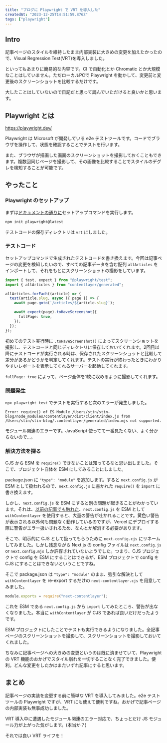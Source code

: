 ```yaml
---
title: "ブログに Playwright で VRT を導入した"
createdAt: "2023-12-25T14:51:59.876Z"
tags: ["playwright"]
---
```


## Intro

記事ページのスタイルを維持したまま内部実装に大きめの変更を加えたかったので、Visual Regression Test(VRT)を導入しました。

といってもあまりに簡易的な内容です。CI で自動化とか Chromatic とか大規模なことはしていません。ただローカルPCで Playwright を動かして、変更前と変更後のスクリーンショットを比較するだけです。

大したことはしていないので日記だと思って読んでいただけると良いかと思います。

## Playwright とは

https://playwright.dev/

Playwright は Microsoft が開発している e2e テストツールです。コードでブラウザを操作して、状態を確認することでテストを行います。

また、ブラウザが描画した画面のスクリーンショットを撮影しておくこともできます。複数回同じページを撮影して、その画像を比較することでスタイルのデグレを検知することが可能です。

## やったこと

### Playwright のセットアップ

まずは[ドキュメントの通りに](https://playwright.dev/docs/intro)セットアップコマンドを実行します。

```bash
npm init playwright@latest
```

テストコードの保存ディレクトリは `vrt` にしました。

### テストコード

セットアップコマンドで生成されたテストコードを書き換えます。今回は記事ページの変更を検知したいので、すべての記事データを含む配列 `allArticles` をインポートして、それをもとにスクリーンショットの撮影をしています。

```ts
import { test, expect } from "@playwright/test";
import { allArticles } from "contentlayer/generated";

allArticles.forEach((article) => {
  test(article.slug, async ({ page }) => {
    await page.goto(`/articles/${article.slug}`);

    await expect(page).toHaveScreenshot({
      fullPage: true,
    });
  });
});
```

初めてのテスト実行時に `.toHaveScreenshot()` によってスクリーンショットを撮影し、テストコードと同じディレクトリに保存しておいてくれます。2回目以降にテストコードが実行される時は、保存されたスクリーンショットと比較して差分があるかどうかを判定してくれます。テストの実行が終わったときにわかりやすいレポートを表示してくれるサーバーを起動してくれます。

`fullPage: true` によって、ページ全体を1枚に収めるように撮影してくれます。

### 問題発生

`npx playwright test` でテストを実行すると次のエラーが発生しました。

```
Error: require() of ES Module /Users/stin/stin-blog/node_modules/contentlayer/dist/client/index.js from /Users/stin/stin-blog/.contentlayer/generated/index.mjs not supported.
```

モジュール関連のエラーです。JavaScript 使ってて一番見たくない、よく分からないので…。

### 解決方法を探る

CJS から ESM を `require()` できないことは知ってるなと思い出しました。そこで、プロジェクト自体を ESM にしてみることにしました。

package.json に `"type": "module"` を追加します。すると `next.config.js` が ESM として扱われるので、`next.config.js` に書かれた `require()` を `import` に書き換えます。

しかし、`next.config.js` を ESM にすると別の問題が起きることがわかっています。それは、[以前の記事でも触れた](https://blog.stin.ink/articles/introduce-contentlayer#nextjs-config-%E3%83%95%E3%82%A1%E3%82%A4%E3%83%AB%E3%81%AB%E3%81%A4%E3%81%84%E3%81%A6)、`next.config.js` を ESM として `withContentlayer` を使用すると、大量の警告が吐かれることです。黄色い警告が表示される以外何も問題なく動作しているのですが、Vercel にデプロイする際に警告がエラー扱いされるため、なんとか解消する必要があります。

そこで、明示的に CJS として扱ってもらうために `next.config.cjs` にリネームしてみました。しかし残念ながら Next.js の config ファイルは `next.config.js` or `next.config.mjs` しか許容されていないようでした。つまり、CJS プロジェクトで config を ESM にすることはできるが、ESM プロジェクトで config を CJS にすることはできないということですね。

そこで package.json は `"type": "module"` のまま、強引な解決として `withContentlayer` を re-export するだけの `next-contentlayer.cjs` を用意してみました。

```js
module.exports = require("next-contentlayer");
```

これを ESM である `next.config.js` から `import` してみたところ、警告が出なくなりました。本当に `withContentlayer` が CJS であれば良いだけだったようです。

ESM プロジェクトにしたことでテストも実行できるようになりました。全記事ページのスクリーンショットを撮影して、スクリーンショットを撮影しておいてくれました。

ちなみに記事ページへの大きめの変更というのは既に済ませていて、Playwright の VRT 機能のおかげでスタイル崩れを一切することなく完了できました。便利。どんな変更をしたかはまたいずれ記事にすると思います。

## まとめ

記事ページの実装を変更する前に簡単な VRT を導入してみました。e2e テストツールの Playwright ですが、VRT にも使えて便利ですね。おかげで記事ページの内部実装も無事成功しました。

VRT 導入中に遭遇したモジュール関連のエラー対応で、ちょっとだけ JS モジュール力が上がった気がします。(本当か？)

それでは良い VRT ライフを！
